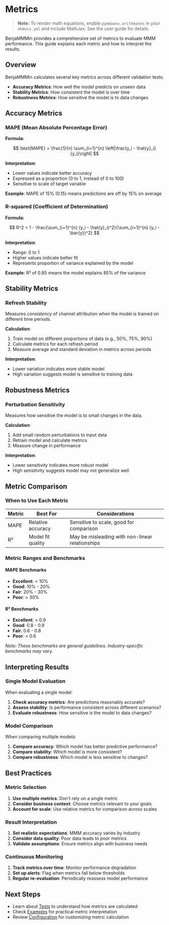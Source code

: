 # Metrics

> **Note:** To render math equations, enable `pymdownx.arithmatex` in your `mkdocs.yml` and include MathJax. See the user guide for details.

BenjaMMMin provides a comprehensive set of metrics to evaluate MMM performance. This guide explains each metric and how to interpret the results.

## Overview

BenjaMMMin calculates several key metrics across different validation tests:

- **Accuracy Metrics**: How well the model predicts on unseen data
- **Stability Metrics**: How consistent the model is over time
- **Robustness Metrics**: How sensitive the model is to data changes

## Accuracy Metrics

### MAPE (Mean Absolute Percentage Error)

**Formula:**

$$
\text{MAPE} = \frac{1}{n} \sum_{i=1}^{n} \left|\frac{y_i - \hat{y}_i}{y_i}\right|
$$

**Interpretation**:

- Lower values indicate better accuracy
- Expressed as a proportion (0 to 1, instead of 0 to 100)
- Sensitive to scale of target variable

**Example**: MAPE of 15% (0.15) means predictions are off by 15% on average

### R-squared (Coefficient of Determination)

**Formula:**

$$
R^2 = 1 - \frac{\sum_{i=1}^{n} (y_i - \hat{y}_i)^2}{\sum_{i=1}^{n} (y_i - \bar{y})^2}
$$

**Interpretation**:

- Range: 0 to 1
- Higher values indicate better fit
- Represents proportion of variance explained by the model

**Example**: R² of 0.85 means the model explains 85% of the variance

## Stability Metrics

### Refresh Stability

Measures *consistency* of channel attribution when the model is trained on different time periods.

**Calculation**:

1. Train model on different proportions of data (e.g., 50%, 75%, 90%)
2. Calculate metrics for each refresh period
3. Measure average and standard deviation in metrics across periods

**Interpretation**:

- Lower variation indicates more stable model
- High variation suggests model is sensitive to training data

## Robustness Metrics

### Perturbation Sensitivity

Measures how sensitive the model is to small changes in the data.

**Calculation**:

1. Add small random perturbations to input data
2. Retrain model and calculate metrics
3. Measure change in performance

**Interpretation**:

- Lower sensitivity indicates more robust model
- High sensitivity suggests model may not generalize well

## Metric Comparison

### When to Use Each Metric

| Metric | Best For | Considerations |
|--------|----------|----------------|
| MAPE | Relative accuracy | Sensitive to scale, good for comparison |
| R² | Model fit quality | May be misleading with non-linear relationships |

### Metric Ranges and Benchmarks

#### MAPE Benchmarks
- **Excellent**: < 10%
- **Good**: 10% - 20%
- **Fair**: 20% - 30%
- **Poor**: > 30%

#### R² Benchmarks
- **Excellent**: > 0.9
- **Good**: 0.8 - 0.9
- **Fair**: 0.6 - 0.8
- **Poor**: < 0.6

*Note: These benchmarks are general guidelines. Industry-specific benchmarks may vary.*

## Interpreting Results

### Single Model Evaluation

When evaluating a single model:

1. **Check accuracy metrics**: Are predictions reasonably accurate?
2. **Assess stability**: Is performance consistent across different scenarios?
3. **Evaluate robustness**: How sensitive is the model to data changes?

### Model Comparison

When comparing multiple models:

1. **Compare accuracy**: Which model has better predictive performance?
2. **Compare stability**: Which model is more consistent?
3. **Compare robustness**: Which model is less sensitive to changes?

## Best Practices

### Metric Selection

1. **Use multiple metrics**: Don't rely on a single metric
2. **Consider business context**: Choose metrics relevant to your goals
3. **Account for scale**: Use relative metrics for comparison across scales

### Result Interpretation

1. **Set realistic expectations**: MMM accuracy varies by industry
2. **Consider data quality**: Poor data leads to poor metrics
3. **Validate assumptions**: Ensure metrics align with business needs

### Continuous Monitoring

1. **Track metrics over time**: Monitor performance degradation
2. **Set up alerts**: Flag when metrics fall below thresholds
3. **Regular re-evaluation**: Periodically reassess model performance

## Next Steps

- Learn about [Tests](../user-guide/tests.md) to understand how metrics are calculated
- Check [Examples](../examples/basic-usage.md) for practical metric interpretation
- Review [Configuration](../getting-started/configuration.md) for customizing metric calculation 